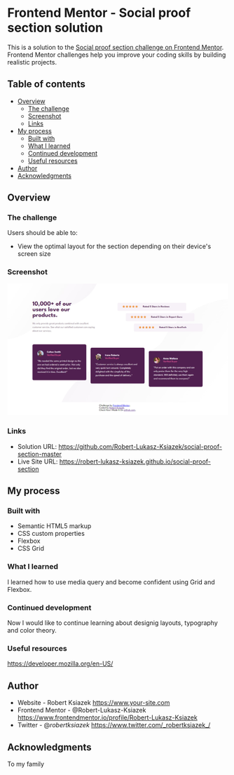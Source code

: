 # Frontend Mentor - Social proof section solution

This is a solution to the [Social proof section challenge on Frontend Mentor](https://www.frontendmentor.io/challenges/social-proof-section-6e0qTv_bA). Frontend Mentor challenges help you improve your coding skills by building realistic projects.

## Table of contents

- [Overview](#overview)
  - [The challenge](#the-challenge)
  - [Screenshot](#screenshot)
  - [Links](#links)
- [My process](#my-process)
  - [Built with](#built-with)
  - [What I learned](#what-i-learned)
  - [Continued development](#continued-development)
  - [Useful resources](#useful-resources)
- [Author](#author)
- [Acknowledgments](#acknowledgments)

## Overview

### The challenge

Users should be able to:

- View the optimal layout for the section depending on their device's screen size

### Screenshot

![](./screenshot.jpg)

### Links

- Solution URL: https://github.com/Robert-Lukasz-Ksiazek/social-proof-section-master
- Live Site URL: https://robert-lukasz-ksiazek.github.io/social-proof-section

## My process

### Built with

- Semantic HTML5 markup
- CSS custom properties
- Flexbox
- CSS Grid

### What I learned

I learned how to use media query and become confident using Grid and Flexbox.

### Continued development

Now I would like to continue learning about designig layouts, typography and color theory.

### Useful resources

https://developer.mozilla.org/en-US/

## Author

- Website - Robert Ksiazek https://www.your-site.com
- Frontend Mentor - @Robert-Lukasz-Ksiazek https://www.frontendmentor.io/profile/Robert-Lukasz-Ksiazek
- Twitter - @_robertksiazek_ https://www.twitter.com/_robertksiazek_/

## Acknowledgments

To my family
